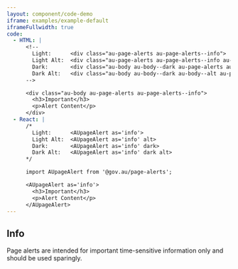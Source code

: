 ```yaml
---
layout: component/code-demo
iframe: examples/example-default
iframeFullwidth: true
code:
  - HTML: |
      <!--
        Light:      <div class="au-page-alerts au-page-alerts--info">
        Light Alt:  <div class="au-page-alerts au-page-alerts--info au-page-alerts--alt">
        Dark:       <div class="au-body au-body--dark au-page-alerts au-page-alerts--info au-page-alerts--dark >
        Dark Alt:   <div class="au-body au-body--dark au-body--alt au-page-alerts au-page-alerts--info au-page-alerts--dark au-page-alerts--alt">
      -->

      <div class="au-body au-page-alerts au-page-alerts--info">
        <h3>Important</h3>
        <p>Alert Content</p>
      </div>
  - React: |
      /*
        Light:      <AUpageAlert as='info'>
        Light Alt:  <AUpageAlert as='info' alt>
        Dark:       <AUpageAlert as='info' dark>
        Dark Alt:   <AUpageAlert as='info' dark alt>
      */

      import AUpageAlert from '@gov.au/page-alerts';

      <AUpageAlert as='info'>
        <h3>Important</h3>
        <p>Alert Content</p>
      </AUpageAlert>
---
```

## Info

Page alerts are intended for important time-sensitive information only and should be used sparingly.
